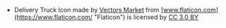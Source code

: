 * Delivery Truck Icon made by [Vectors Market](https://www.flaticon.com/authors/vectors-market "Vectors Market") from [www.flaticon.com](https://www.flaticon.com/ "Flaticon") is licensed by [CC 3.0 BY](http://creativecommons.org/licenses/by/3.0/ "Creative Commons BY 3.0")